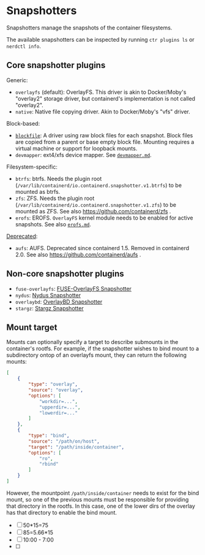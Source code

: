 # Snapshotters

Snapshotters manage the snapshots of the container filesystems.

The available snapshotters can be inspected by running `ctr plugins ls` or `nerdctl info`.

## Core snapshotter plugins

Generic:
- `overlayfs` (default): OverlayFS. This driver is akin to Docker/Moby's "overlay2" storage driver, but containerd's implementation is not called "overlay2".
- `native`: Native file copying driver. Akin to Docker/Moby's "vfs" driver.

Block-based:
- [`blockfile`](./blockfile.md): A driver using raw block files for each snapshot. Block files are copied from a parent or base empty block file. Mounting requires a virtual machine or support for loopback mounts.
- `devmapper`: ext4/xfs device mapper. See [`devmapper.md`](./devmapper.md).

Filesystem-specific:
- `btrfs`: btrfs. Needs the plugin root (`/var/lib/containerd/io.containerd.snapshotter.v1.btrfs`) to be mounted as btrfs.
- `zfs`: ZFS. Needs the plugin root (`/var/lib/containerd/io.containerd.snapshotter.v1.zfs`) to be mounted as ZFS. See also https://github.com/containerd/zfs .
- `erofs`: EROFS. `OverlayFS` kernel module needs to be enabled for active snapshots. See also [`erofs.md`](./erofs.md).

[Deprecated](https://github.com/containerd/containerd/blob/main/RELEASES.md#deprecated-features):
- `aufs`: AUFS. Deprecated since containerd 1.5. Removed in containerd 2.0. See also https://github.com/containerd/aufs .

## Non-core snapshotter plugins

- `fuse-overlayfs`: [FUSE-OverlayFS Snapshotter](https://github.com/containerd/fuse-overlayfs-snapshotter)
- `nydus`: [Nydus Snapshotter](https://github.com/containerd/nydus-snapshotter)
- `overlaybd`: [OverlayBD Snapshotter](https://github.com/containerd/accelerated-container-image)
- `stargz`: [Stargz Snapshotter](https://github.com/containerd/stargz-snapshotter)

## Mount target

Mounts can optionally specify a target to describe submounts in the container's
rootfs. For example, if the snapshotter wishes to bind mount to a subdirectory
ontop of an overlayfs mount, they can return the following mounts:

```json
[
    {
        "type": "overlay",
        "source": "overlay",
        "options": [
            "workdir=...",
            "upperdir=...",
            "lowerdir=..."
        ]
    },
    {
        "type": "bind",
        "source": "/path/on/host",
        "target": "/path/inside/container",
        "options": [
            "ro",
            "rbind"
        ]
    }
]
```

However, the mountpoint `/path/inside/container` needs to exist for the bind
mount, so one of the previous mounts must be responsible for providing that
directory in the rootfs. In this case, one of the lower dirs of the overlay has
that directory to enable the bind mount.







- [ ] 50*15=75
- [ ] 85=5.66*15
- [ ] 10:00 - 7:00
- [ ]


